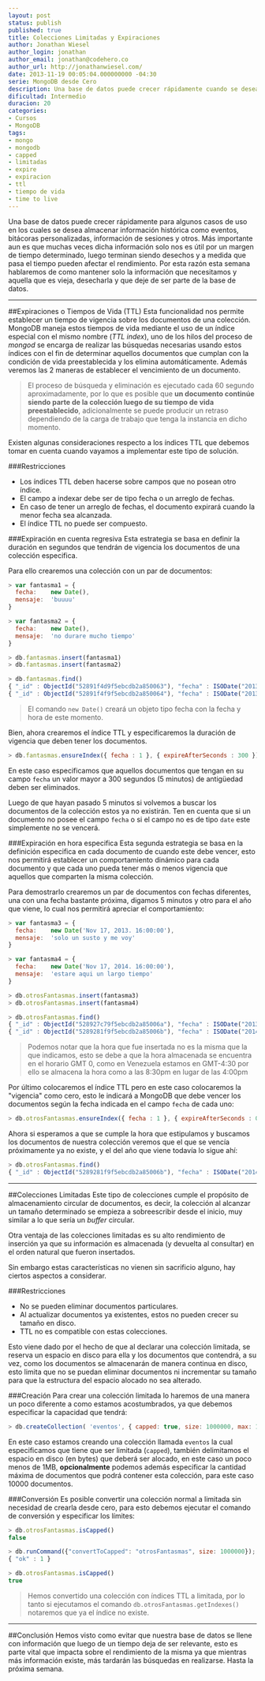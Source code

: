 ```yaml
---
layout: post
status: publish
published: true
title: Colecciones Limitadas y Expiraciones
author: Jonathan Wiesel
author_login: jonathan
author_email: jonathan@codehero.co
author_url: http://jonathanwiesel.com/
date: 2013-11-19 00:05:04.000000000 -04:30
serie: MongoDB desde Cero
description: Una base de datos puede crecer rápidamente cuando se desea almacenar información que deja de ser relevante después de un tiempo. Veremos como evitarlo.
dificultad: Intermedio
duracion: 20
categories:
- Cursos
- MongoDB
tags:
- mongo
- mongodb
- capped
- limitadas
- expire
- expiracion
- ttl
- tiempo de vida
- time to live
---
```

Una base de datos puede crecer rápidamente para algunos casos de uso en los cuales se desea almacenar información histórica como eventos, bitácoras personalizadas, información de sesiones y otros. Más importante aun es que muchas veces dicha información solo nos es útil por un margen de tiempo determinado, luego terminan siendo desechos y a medida que pasa el tiempo pueden afectar el rendimiento. Por esta razón esta semana hablaremos de como mantener solo la información que necesitamos y aquella que es vieja, desecharla y que deje de ser parte de la base de datos.
***
##Expiraciones o Tiempos de Vida (TTL)
Esta funcionalidad nos permite establecer un tiempo de vigencia sobre los documentos de  una colección. MongoDB maneja estos tiempos de vida mediante el uso de un índice especial con el mismo nombre (*TTL index*), uno de los hilos del proceso de *mongod* se encarga de realizar las búsquedas necesarias usando estos índices con el fin de determinar aquellos documentos que cumplan con la condición de vida preestablecida y los elimina automáticamente. Además veremos las 2 maneras de establecer el vencimiento de un documento.

> El proceso de búsqueda y eliminación es ejecutado cada 60 segundo aproximadamente, por lo que es posible que **un documento continúe siendo parte de la colección luego de su tiempo de vida preestablecido**, adicionalmente se puede producir un retraso dependiendo de la carga de trabajo que tenga la instancia en dicho momento.

Existen algunas consideraciones respecto a los índices TTL que debemos tomar en cuenta cuando vayamos a implementar este tipo de solución.

###Restricciones
* Los índices TTL deben hacerse sobre campos que no posean otro índice.
* El campo a indexar debe ser de tipo fecha o un arreglo de fechas.
* En caso de tener un arreglo de fechas, el documento expirará cuando la menor fecha sea alcanzada.
* El índice TTL no puede ser compuesto.

###Expiración en cuenta regresiva
Esta estrategia se basa en definir la duración en segundos que tendrán de vigencia los documentos de una colección especifica.

Para ello crearemos una colección con un par de documentos:

```js
> var fantasma1 = {
  fecha:    new Date(),
  mensaje:  'buuuu'
}

> var fantasma2 = {
  fecha:    new Date(),
  mensaje:  'no durare mucho tiempo'
}

> db.fantasmas.insert(fantasma1)
> db.fantasmas.insert(fantasma2)

> db.fantasmas.find()
{ "_id" : ObjectId("52891f4d9f5ebcdb2a850063"), "fecha" : ISODate("2013-11-17T19:55:46.097Z"), "mensaje" : "buuuu" }
{ "_id" : ObjectId("52891f4f9f5ebcdb2a850064"), "fecha" : ISODate("2013-11-17T19:55:50.721Z"), "mensaje" : "no durare mucho tiempo" }
```

> El comando `new Date()` creará un objeto tipo fecha con la fecha y hora de este momento.

Bien, ahora crearemos el índice TTL y especificaremos la duración de vigencia que deben tener los documentos.

```js
> db.fantasmas.ensureIndex({ fecha : 1 }, { expireAfterSeconds : 300 })
```

En este caso especificamos que aquellos documentos que tengan en su campo `fecha` un valor mayor a 300 segundos (5 minutos) de antigüedad deben ser eliminados.

Luego de que hayan pasado 5 minutos si volvemos a buscar los documentos de la colección estos ya no existirán. Ten en cuenta que si un documento no posee el campo `fecha` o si el campo no es de tipo `date` este simplemente no se vencerá.

###Expiración en hora especifica
Esta segunda estrategia se basa en la definición especifica en cada documento de cuando este debe vencer, esto nos permitirá establecer un comportamiento dinámico para cada documento y que cada uno pueda tener más o menos vigencia que aquellos que comparten la misma colección.

Para demostrarlo crearemos un par de documentos con fechas diferentes, una con una fecha bastante próxima, digamos 5 minutos y otro para el año que viene, lo cual nos permitirá apreciar el comportamiento:

```js
> var fantasma3 = {
  fecha:    new Date('Nov 17, 2013. 16:00:00'),
  mensaje:  'solo un susto y me voy'
}

> var fantasma4 = {
  fecha:    new Date('Nov 17, 2014. 16:00:00'),
  mensaje:  'estare aqui un largo tiempo'
}

> db.otrosFantasmas.insert(fantasma3)
> db.otrosFantasmas.insert(fantasma4)

> db.otrosFantasmas.find()
{ "_id" : ObjectId("528927c79f5ebcdb2a85006a"), "fecha" : ISODate("2013-11-17T20:30:00Z"), "mensaje" : "solo un susto y me voy" }
{ "_id" : ObjectId("5289281f9f5ebcdb2a85006b"), "fecha" : ISODate("2014-11-17T20:30:00Z"), "mensaje" : "estare aqui un largo tiempo" }
```

> Podemos notar que la hora que fue insertada no es la misma que la que indicamos, esto se debe a que la hora almacenada se encuentra en el horario GMT 0, como en Venezuela estamos en GMT-4:30 por ello se almacena la hora como a las 8:30pm en lugar de las 4:00pm

Por último colocaremos el índice TTL pero en este caso colocaremos la "vigencia" como cero, esto le indicará a MongoDB que debe vencer los documentos según la fecha indicada en el campo `fecha` de cada uno:

```js
> db.otrosFantasmas.ensureIndex({ fecha : 1 }, { expireAfterSeconds : 0 })
```

Ahora si esperamos a que se cumple la hora que estipulamos y buscamos los documentos de nuestra colección veremos que el que se vencía próximamente ya no existe, y el del año que viene todavía lo sigue ahí:

```js
> db.otrosFantasmas.find()
{ "_id" : ObjectId("5289281f9f5ebcdb2a85006b"), "fecha" : ISODate("2014-11-17T20:30:00Z"), "mensaje" : "estare aqui un largo tiempo" }
```
***
##Colecciones Limitadas
Este tipo de colecciones cumple el propósito de almacenamiento circular de documentos, es decir, la colección al alcanzar un tamaño determinado se empieza a sobreescribir desde el inicio, muy similar a lo que sería un *buffer* circular.

Otra ventaja de las colecciones limitadas es su alto rendimiento de inserción ya que su información es almacenada (y devuelta al consultar) en el orden natural que fueron insertados.

Sin embargo estas características no vienen sin sacrificio alguno, hay ciertos aspectos a considerar.

###Restricciones
* No se pueden eliminar documentos particulares.
* Al actualizar documentos ya existentes, estos no pueden crecer su tamaño en disco.
* TTL no es compatible con estas colecciones.

Esto viene dado por el hecho de que al declarar una colección limitada, se reserva un espacio en disco para ella y los documentos que contendrá, a su vez, como los documentos se almacenarán de manera continua en disco, esto limita que no se puedan eliminar documentos ni incrementar su tamaño para que la estructura del espacio alocado no sea alterado.

###Creación
Para crear una colección limitada lo haremos de una manera un poco diferente a como estamos acostumbrados, ya que debemos especificar la capacidad que tendrá:

```js
> db.createCollection( 'eventos', { capped: true, size: 1000000, max: 10000 } )
```

En este caso estamos creando una colección llamada `eventos` la cual especificamos que tiene que ser limitada (`capped`), también delimitamos el espacio en disco (en bytes) que deberá ser alocado, en este caso un poco menos de 1MB, **opcionalmente** podemos además especificar la cantidad máxima de documentos que podrá contener esta colección, para este caso 10000 documentos.

###Conversión
Es posible convertir una colección normal a limitada sin necesidad de crearla desde cero, para esto debemos ejecutar el comando de conversión y especificar los límites:

```js
> db.otrosFantasmas.isCapped()
false

> db.runCommand({"convertToCapped": "otrosFantasmas", size: 1000000});
{ "ok" : 1 }

> db.otrosFantasmas.isCapped()
true
```

> Hemos convertido una colección con índices TTL a limitada, por lo tanto si ejecutamos el comando `db.otrosFantasmas.getIndexes()` notaremos que ya el índice no existe.

***
##Conclusión
Hemos visto como evitar que nuestra base de datos se llene con información que luego de un tiempo deja de ser relevante, esto es parte vital que impacta sobre el rendimiento de la misma ya que mientras más información existe, más tardarán las búsquedas en realizarse. Hasta la próxima semana.
